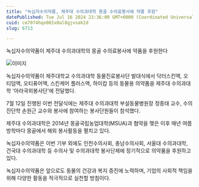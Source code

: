 ```yaml
---
title: "녹십자수의약품, 제주대 수의과대학 몽골 수의료봉사에 약품 후원"
datePublished: Tue Jul 16 2024 23:36:00 GMT+0000 (Coordinated Universal Time)
cuid: cm7074hqo001x0al8gjvsak2d
slug: 6713

---
```



녹십자수의약품이 제주대 수의과대학의 몽골 수의료봉사에 약품을 후원한다

![이미지](https://cdn.hashnode.com/res/hashnode/image/upload/v1739261051673/42d9b815-6a25-4a84-a609-7a38191e322d.jpeg)

녹십자수의약품이 제주대학교 수의과대학 동물진료봉사단 발대식에서 닥터스킨액, 오티덤액, 오티퓨어액, 스킨케어 플러스액, 하이캅 등의 동물용 의약품을 제주대 수의과대학 '아라국외봉사단'에 전달했다.

7월 12일 진행된 이번 전달식에는 제주대 수의과대학 부설동물병원장 정종태 교수, 수의진단학 손원근 교수와 봉사에 참여하는 봉사단원들이 참석했다.

제주대 수의과대학은 2014년 몽골국립농업대학(MSUA)과 협약을 맺은 이후 매년 여름방학마다 몽골에서 해외 봉사활동을 펼치고 있다.

녹십자수의약품은 이번 기부 외에도 인천수의사회, 충남수의사회, 서울대 수의과대학, 건국대 수의과대학 등 수의사 및 수의과대학 봉사단체에 정기적으로 의약품을 후원하고 있다.

녹십자수의약품은 앞으로도 동물의 건강과 복지 증진에 노력하며, 기업의 사회적 책임을 위해 다양한 활동을 적극적으로 실천할 방침이다.